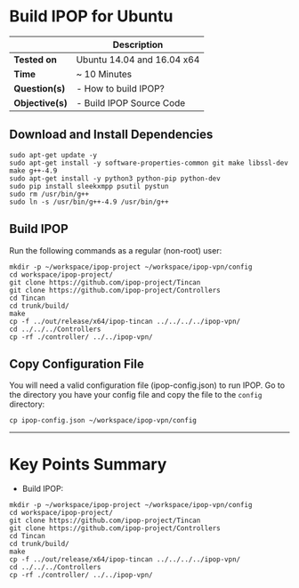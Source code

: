 # Build IPOP for Ubuntu

| | Description |
|---|---|
| **Tested on** | Ubuntu 14.04 and 16.04 x64 |
| **Time** | ~ 10 Minutes |
| **Question(s)** | - How to build IPOP? |
| **Objective(s)**| - Build IPOP Source Code |

## Download and Install Dependencies

```shell
sudo apt-get update -y
sudo apt-get install -y software-properties-common git make libssl-dev make g++-4.9 
sudo apt-get install -y python3 python-pip python-dev
sudo pip install sleekxmpp psutil pystun
sudo rm /usr/bin/g++
sudo ln -s /usr/bin/g++-4.9 /usr/bin/g++ 
```

## Build IPOP

Run the following commands as a regular (non-root) user:

```shell
mkdir -p ~/workspace/ipop-project ~/workspace/ipop-vpn/config
cd workspace/ipop-project/
git clone https://github.com/ipop-project/Tincan
git clone https://github.com/ipop-project/Controllers
cd Tincan
cd trunk/build/
make
cp -f ../out/release/x64/ipop-tincan ../../../../ipop-vpn/
cd ../../../Controllers
cp -rf ./controller/ ../../ipop-vpn/
```

## Copy Configuration File

You will need a valid configuration file (ipop-config.json) to run IPOP. Go to the directory you have your config file and copy the file to the `config` directory:
```shell
cp ipop-config.json ~/workspace/ipop-vpn/config
```

---

# Key Points Summary

- Build IPOP:

```shell
mkdir -p ~/workspace/ipop-project ~/workspace/ipop-vpn/config
cd workspace/ipop-project/
git clone https://github.com/ipop-project/Tincan
git clone https://github.com/ipop-project/Controllers
cd Tincan
cd trunk/build/
make
cp -f ../out/release/x64/ipop-tincan ../../../../ipop-vpn/
cd ../../../Controllers
cp -rf ./controller/ ../../ipop-vpn/
```